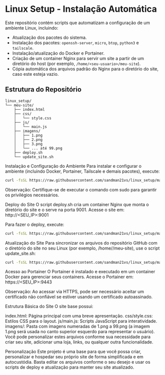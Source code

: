 # Linux Setup - Instalação Automática

Este repositório contém scripts que automatizam a configuração de um ambiente Linux, incluindo:

- Atualização dos pacotes do sistema.
- Instalação dos pacotes: `openssh-server`, `micro`, `btop`, `python3` e `tailscale`.
- Instalação/atualização do Docker e Portainer.
- Criação de um container Nginx para servir um site a partir de um diretório do host (por exemplo, `/home/<seu-usuario>/meu-site`).
- Cópia automática dos arquivos padrão do Nginx para o diretório do site, caso este esteja vazio.

## Estrutura do Repositório

```plaintext
linux_setup/
└── meu-site/
    ├── index.html
    ├── css/
    │   └── style.css
    ├── js/
    │   └── main.js
    ├── imagens/
    │   ├── 1.png
    │   ├── 2.png
    │   ├── 3.png
    │   └── ... até 99.png
    ├── deploy.sh
    └── update_site.sh

```

Instalação e Configuração do Ambiente
Para instalar e configurar o ambiente (incluindo Docker, Portainer, Tailscale e demais pacotes), execute:
```bash
curl -fsSL https://raw.githubusercontent.com/sandman21vs/linux_setup/main/install.sh -o /tmp/install.sh && sudo bash /tmp/install.sh
```
Observação: Certifique-se de executar o comando com sudo para garantir os privilégios necessários.


Deploy do Site
O script deploy.sh cria um container Nginx que monta o diretório do site e o serve na porta 9001.
Acesse o site em: http://<SEU_IP>:9001

Para fazer o deploy, execute:
```bash
curl -fsSL https://raw.githubusercontent.com/sandman21vs/linux_setup/main/meu-site/deploy.sh -o /tmp/deploy.sh && sudo bash /tmp/deploy.sh
```
Atualização do Site
Para sincronizar os arquivos do repositório GitHub com o diretório do site no seu Linux (por exemplo, /home/<seu-usuario>/meu-site), use o script update_site.sh:
```bash
curl -fsSL https://raw.githubusercontent.com/sandman21vs/linux_setup/main/meu-site/update_site.sh -o /tmp/update_site.sh && bash /tmp/update_site.sh
```

Acesso ao Portainer
O Portainer é instalado e executado em um container Docker para gerenciar seus containers.
Acesse o Portainer em: https://<SEU_IP>:9443

Observação: Ao acessar via HTTPS, pode ser necessário aceitar um certificado não confiável se estiver usando um certificado autoassinado.

Estrutura Básica do Site
O site base possui:

index.html: Página principal com uma breve apresentação.
css/style.css: Estilos CSS para o layout.
js/main.js: Scripts JavaScript para interatividade.
imagens/: Pasta com imagens numeradas de 1.png a 99.png (a imagem 1.png será usada no canto superior esquerdo para representar o usuário).
Você pode personalizar estes arquivos conforme sua necessidade para criar seu site, adicionar uma loja, links, ou qualquer outra funcionalidade.

Personalização
Este projeto é uma base para que você possa criar, personalizar e hospedar seu próprio site de forma simplificada e em autocustódia. Basta editar os arquivos conforme o seu desejo e usar os scripts de deploy e atualização para manter seu site atualizado.

